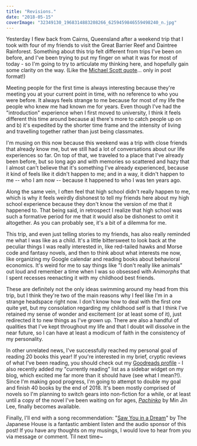 ```yaml
---
title: "Revisions."
date: "2018-05-15"
coverImage: "32349130_1968314883208266_6259459846559498240_n.jpg"
---
```


Yesterday I flew back from Cairns, Queensland after a weekend trip that I took with four of my friends to visit the Great Barrier Reef and Daintree Rainforest. Something about this trip felt different from trips I've been on before, and I've been trying to put my finger on what it was for most of today - so I'm going to try to articulate my thinking here, and hopefully gain some clarity on the way. (Like the [Michael Scott quote](https://i.pinimg.com/originals/32/ed/68/32ed680ef2b41586cddab603e09ba616.jpg)... only in post format!)

Meeting people for the first time is always interesting because they're meeting you at your current point in time, with no reference to who you were before. It always feels strange to me because for most of my life the people who knew me had known me for years. Even though I've had the "introduction" experience when I first moved to university, I think it feels different this time around because a) there's more to catch people up on and b) it's expedited by the shorter time frame and the intensity of living and travelling together rather than just being classmates.

I'm musing on this now because this weekend was a trip with close friends that already know me, but we still had a lot of conversations about our life experiences so far. On top of that, we traveled to a place that I've already been before, but so long ago and with memories so scattered and hazy that I almost can't believe that it's something I've already experienced, because it kind of feels like it didn't happen to me; and in a way, it didn't happen to me -- who I am now -- because it happened to who I was ten years ago.

Along the same vein, I often feel that high school didn't really happen to me, which is why it feels weirdly dishonest to tell my friends here about my high school experience because they don't know the version of me that it happened to. That being said, in retrospect I realize that high school was such a formative period for me that it would also be dishonest to omit it altogether. As you can probably see, it's a bit of a dilemma for me.

This trip, and even just telling stories to my friends, has also really reminded me what I was like as a child. It's a little bittersweet to look back at the peculiar things I was really interested in, like red-tailed hawks and Morse code and fantasy novels, and then to think about what interests me now, like organizing my Google calendar and reading books about behavioral economics. It's weird for me to say things like "I don't really like animals" out loud and remember a time when I was so obsessed with _Animorphs_ that I spent recesses reenacting it with my childhood best friends.

These are definitely not the only ideas swimming around my head from this trip, but I think they're two of the main reasons why I feel like I'm in a strange headspace right now. I don't know how to deal with the first one quite yet, but my consolation regarding my childhood self is that I think I've retained my sense of wonder and excitement (or at least some of it), just redirected it to new things as I've grown up. There are also a handful of qualities that I've kept throughout my life and that I doubt will dissolve in the near future, so I can have at least a modicum of faith in the consistency of my personality.

In other unrelated news, I've successfully reached my personal goal of reading 20 books this year! If you're interested in my brief, cryptic reviews of what I've been reading, you should check out my [Goodreads profile](https://www.goodreads.com/user/show/20764973-julia) - I also recently added my "currently reading" list as a sidebar widget on my blog, which excited me far more than it should have (see what I mean?!). Since I'm making good progress, I'm going to attempt to double my goal and finish 40 books by the end of 2018. It's been mostly comprised of novels so I'm planning to switch gears into non-fiction for a while, or at least until a copy of the novel I've been waiting on for ages, _[Pachinko](https://www.goodreads.com/book/show/29983711-pachinko)_ by Min Jin Lee, finally becomes available.

Finally, I'll end with a song recommendation: "[Saw You in a Dream](https://www.youtube.com/watch?v=LxZDxF0MyV0)" by The Japanese House is a fantastic ambient listen and the audio sponsor of this post! If you have any thoughts on my musings, I would love to hear from you via message or comment. Til next time~
